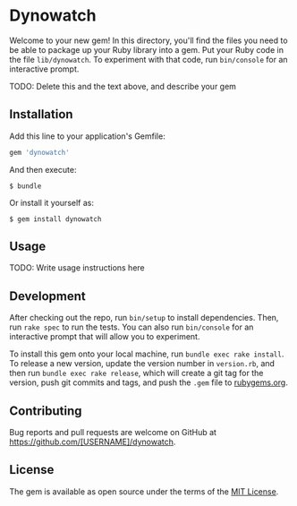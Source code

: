 # Dynowatch

Welcome to your new gem! In this directory, you'll find the files you need to be able to package up your Ruby library into a gem. Put your Ruby code in the file `lib/dynowatch`. To experiment with that code, run `bin/console` for an interactive prompt.

TODO: Delete this and the text above, and describe your gem

## Installation

Add this line to your application's Gemfile:

```ruby
gem 'dynowatch'
```

And then execute:

    $ bundle

Or install it yourself as:

    $ gem install dynowatch

## Usage

TODO: Write usage instructions here

## Development

After checking out the repo, run `bin/setup` to install dependencies. Then, run `rake spec` to run the tests. You can also run `bin/console` for an interactive prompt that will allow you to experiment.

To install this gem onto your local machine, run `bundle exec rake install`. To release a new version, update the version number in `version.rb`, and then run `bundle exec rake release`, which will create a git tag for the version, push git commits and tags, and push the `.gem` file to [rubygems.org](https://rubygems.org).

## Contributing

Bug reports and pull requests are welcome on GitHub at https://github.com/[USERNAME]/dynowatch.


## License

The gem is available as open source under the terms of the [MIT License](http://opensource.org/licenses/MIT).

